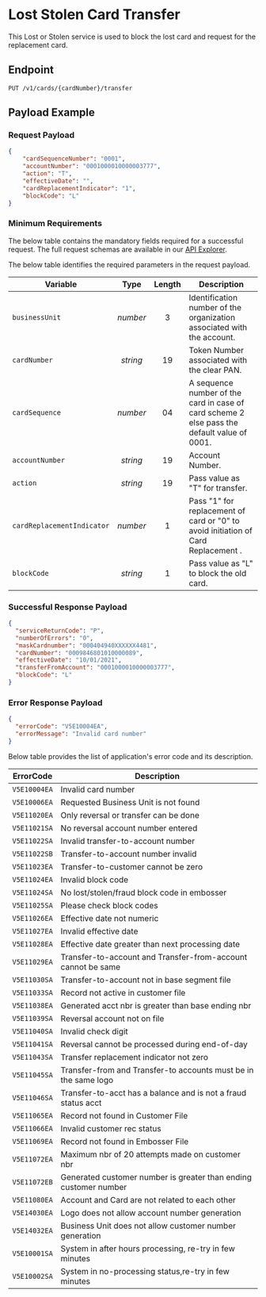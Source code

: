 # Lost Stolen Card Transfer

This Lost or Stolen service is used to block the lost card and request for the replacement card.

## Endpoint

`PUT /v1/cards/{cardNumber}/transfer`

## Payload Example

### Request Payload

```json
{
    "cardSequenceNumber": "0001",
    "accountNumber": "0001000010000003777",
    "action": "T",
    "effectiveDate": "",
    "cardReplacementIndicator": "1",
    "blockCode": "L"    
}
```

### Minimum Requirements

The below table contains the mandatory fields required for a successful request. The full request schemas are available in our [API Explorer](../api/?type=put&path=/v1/cards/{cardNumber}/transfer).

The below table identifies the required parameters in the request payload.

| Variable | Type | Length | Description |
| -------- | :--: | :------------: | ------------------ |
| `businessUnit` | *number* | 3 | Identification number of the organization associated with the account. |
| `cardNumber` | *string* | 19 | Token Number associated with the clear PAN. |
| `cardSequence` | *number* | 04 | A sequence number of the card in case of card scheme 2 else pass the default value of 0001. |
| `accountNumber` | *string* | 19 | Account Number. |
| `action` | *string* | 19 | Pass value as "T" for transfer. |
| `cardReplacementIndicator` | *number* | 1 |  Pass "1" for replacement of card or "0" to avoid initiation of Card Replacement . |
| `blockCode` | *string* | 1 | Pass value as "L" to block the old card. |

### Successful Response Payload

```json
{
  "serviceReturnCode": "P",
  "numberOfErrors": "0",
  "maskCardnumber": "000404940XXXXXX4481",
  "cardNumber": "0009846801010000089",
  "effectiveDate": "10/01/2021",
  "transferFromAccount": "0001000010000003777",
  "blockCode": "L"
}
```

### Error Response Payload

```json
{
  "errorCode": "V5E10004EA",
  "errorMessage": "Invalid card number"  
}
```

Below table provides the list of application's error code and its description.

| ErrorCode |  Description |
| --------  | ------------------ |
|`V5E10004EA` |Invalid card number|
|`V5E10006EA` |Requested Business Unit is not found|
|`V5E11020EA` |Only reversal or transfer can be done|
|`V5E11021SA` |No reversal account number entered|
|`V5E11022SA` |Invalid transfer-to-account number|
|`V5E11022SB` |Transfer-to-account number invalid|
|`V5E11023EA` |Transfer-to-customer cannot be zero|
|`V5E11024EA` |Invalid block code|
|`V5E11024SA` |No lost/stolen/fraud block code in embosser|
|`V5E11025SA` |Please check block codes|
|`V5E11026EA` |Effective date not numeric|
|`V5E11027EA` |Invalid effective date|
|`V5E11028EA` |Effective date greater than next processing date|
|`V5E11029EA` |Transfer-to-account and Transfer-from-account cannot be same|
|`V5E11030SA` |Transfer-to-account not in base segment file|
|`V5E11033SA` |Record not active in customer file|
|`V5E11038EA` |Generated acct nbr is greater than base ending nbr|
|`V5E11039SA` |Reversal account not on file|
|`V5E11040SA` |Invalid check digit|
|`V5E11041SA` |Reversal cannot be processed during end-of-day|
|`V5E11043SA` |Transfer replacement indicator not zero|
|`V5E11045SA` |Transfer-from and Transfer-to accounts must be in the same logo|
|`V5E11046SA` |Transfer-to-acct has a balance and is not a fraud status acct|
|`V5E11065EA` |Record not found in Customer File|
|`V5E11066EA` |Invalid customer rec status|
|`V5E11069EA` |Record not found in Embosser File|
|`V5E11072EA` |Maximum nbr of 20 attempts made on customer nbr|
|`V5E11072EB` |Generated customer number is greater than ending customer number|
|`V5E11080EA` |Account and Card are not related to each other|
|`V5E14030EA` |Logo does not allow account number generation|
|`V5E14032EA` |Business Unit does not allow customer number generation|
|`V5E10001SA` |System in after hours processing, re-try in few minutes|
|`V5E10002SA` |System in no-processing status,re-try in few minutes|
